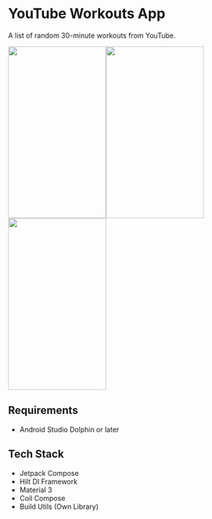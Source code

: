 # YouTube Workouts App
A list of random 30-minute workouts from YouTube. 

<img src="https://github.com/vinchamp77/YoutubeWorkouts/blob/master/screenshots/Screenshot_01.png" width="200" height="350" /><img src="https://github.com/vinchamp77/YoutubeWorkouts/blob/master/screenshots/Screenshot_Tablet_01.png" width="200" height="350" /><img src="https://github.com/vinchamp77/YoutubeWorkouts/blob/master/screenshots/Screenshot_Tablet_10Inch_01.png" width="200" height="350" />

## Requirements
- Android Studio Dolphin or later

## Tech Stack
- Jetpack Compose
- Hilt DI Framework
- Material 3
- Coil Compose
- Build Utils (Own Library)
